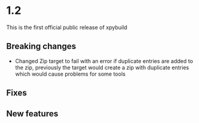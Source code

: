 # 1.2

This is the first official public release of xpybuild

## Breaking changes
- Changed Zip target to fail with an error if duplicate entries are added to the zip, previously the target would create a zip with duplicate entries which would cause problems for some tools

## Fixes


## New features
